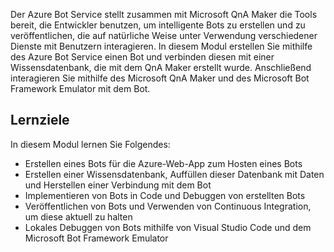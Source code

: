 Der Azure Bot Service stellt zusammen mit Microsoft QnA Maker die Tools bereit, die Entwickler benutzen, um intelligente Bots zu erstellen und zu veröffentlichen, die auf natürliche Weise unter Verwendung verschiedener Dienste mit Benutzern interagieren. In diesem Modul erstellen Sie mithilfe des Azure Bot Service einen Bot und verbinden diesen mit einer Wissensdatenbank, die mit dem QnA Maker erstellt wurde. Anschließend interagieren Sie mithilfe des Microsoft QnA Maker und des Microsoft Bot Framework Emulator mit dem Bot.

## <a name="learning-objectives"></a>Lernziele

In diesem Modul lernen Sie Folgendes:

- Erstellen eines Bots für die Azure-Web-App zum Hosten eines Bots
- Erstellen einer Wissensdatenbank, Auffüllen dieser Datenbank mit Daten und Herstellen einer Verbindung mit dem Bot
- Implementieren von Bots in Code und Debuggen von erstellten Bots
- Veröffentlichen von Bots und Verwenden von Continuous Integration, um diese aktuell zu halten
- Lokales Debuggen von Bots mithilfe von Visual Studio Code und dem Microsoft Bot Framework Emulator
